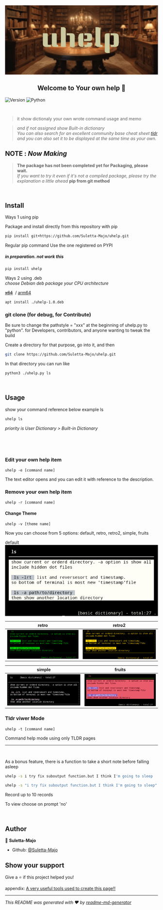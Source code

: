 ![uhelp banner](images/uhelp_banner.png)

<h2 align="center"> Welcome to Your own help 👋</h2>
<p>
<img alt="Version" src="https://img.shields.io/badge/version-1.0-blue.svg?cacheSeconds=2592000" />
  <img alt="Python" src="https://img.shields.io/badge/-Python-F2C63C.svg?logo=python&style=for-the-badge">
</p>

&nbsp;
> it show dictionaly your own wrote command usage and memo

> *and if not assigned show Built-in dictionary*  
> *You can also search for an excellent community base cheat sheet [tldr](https://tldr.sh)*  
> *and you can also set it to be displayed at the same time as your own.*  


## NOTE : *Now Making*
> **The package has not been completed yet for Packaging, please wait.**  
> *If you want to try it even if it's not a compiled package, please try the explanation a little ahead* **pip from git method**

&nbsp;
## Install
Ways 1 using pip  

Package and install directly from this repository with pip
```sh
pip install git+https://github.com/Suletta-Majo/uhelp.git
```  

Regular pip command Use the one registered on PYPI
##### *in preparation. not work this*
```sh
pip install uhelp
```

Ways 2 using .deb  
*choose Debian deb package your CPU architecture*  

~~[x64](https://)~~ &nbsp;/&nbsp;[arm64](https://) 

```sh
apt install ./uhelp-1.0.deb
```


### git clone (for debug, for Contribute)  
Be sure to change the pathstyle = "xxx" at the beginning of
 uhelp.py to "python".
for Developers, contributors, and anyone wanting to tweak the build  

Create a directory for that purpose, go into it, and then  

```sh
git clone https://github.com/Suletta-Majo/uhelp.git
```  

In that directory you can run like  

```sh
python3 ./uhelp.py ls
```  


&nbsp;
## Usage

show your command reference below example ls

```sh
uhelp ls
```
*priority is User Dictionary > Built-in Dictionary*

&nbsp;

&nbsp;


### Edit your own help item
```
uhelp -e [command name]
```
The text editor opens and you can edit it with reference to the description.


### Remove your own help item
```
uhelp -r [command name]
```

#### Change Theme
```
uhelp -v [theme name]
```
Now you can choose from 5 options: default, retro, retro2, simple, fruits

default
![default style](images/default_style.png)  

| retro                                | retro2                                |
| -------------------------------------| ------------------------------------- |
|![retro style](images/retro_style.png)| ![retro2 style](images/retro2_style.png)|  

| simple                               |fruits                                 |
| -------------------------------------| ------------------------------------- |
| ![simple style](images/simple_style.png)| ![fruits style](images/fruits_style.png)|  



### Tldr viwer Mode
```
uhelp -t [command name]
```
Command help mode using only TLDR pages


***

&nbsp;

As a bonus feature, there is a function to take a short note before falling asleep

```sh
uhelp -s i try fix suboutput function.but I think I'm going to sleep
```
```sh
uhelp -s "i try fix suboutput function.but I think I'm going to sleep"
```
Record up to 10 records

To view choose on  prompt 'no'


&nbsp;
## Author

👤 **Suletta-Majo**

* Github: [@Suletta-Majo](https://github.com/Suletta-Majo)

## Show your support

Give a ⭐️ if this project helped you!

appendix: [A very useful tools used to create this page!!](appendix.md) 

***
_This README was generated with ❤️ by [readme-md-generator](https://github.com/kefranabg/readme-md-generator)_
